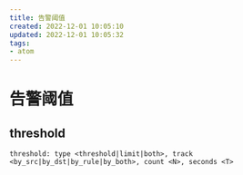 ```yaml
---
title: 告警阈值
created: 2022-12-01 10:05:10
updated: 2022-12-01 10:05:32
tags: 
- atom
---
```


# 告警阈值

## threshold

```shell
threshold: type <threshold|limit|both>, track <by_src|by_dst|by_rule|by_both>, count <N>, seconds <T>
```

